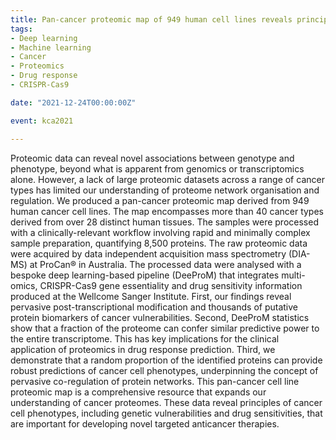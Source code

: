 ```yaml
---
title: Pan-cancer proteomic map of 949 human cell lines reveals principles of cancer vulnerabilities
tags:
- Deep learning
- Machine learning
- Cancer
- Proteomics
- Drug response
- CRISPR-Cas9

date: "2021-12-24T00:00:00Z"

event: kca2021

---
```


Proteomic data can reveal novel associations between genotype and phenotype, beyond what is apparent from genomics or transcriptomics alone. However, a lack of large proteomic datasets across a range of cancer types has limited our understanding of proteome network organisation and regulation. We produced a pan-cancer proteomic map derived from 949 human cancer cell lines. The map encompasses more than 40 cancer types derived from over 28 distinct human tissues. The samples were processed with a clinically-relevant workflow involving rapid and minimally complex sample preparation, quantifying 8,500 proteins. The raw proteomic data were acquired by data independent acquisition mass spectrometry (DIA-MS) at ProCan® in Australia. The processed data were analysed with a bespoke deep learning-based pipeline (DeeProM) that integrates multi-omics, CRISPR-Cas9 gene essentiality and drug sensitivity information produced at the Wellcome Sanger Institute. First, our findings reveal pervasive post-transcriptional modification and thousands of putative protein biomarkers of cancer vulnerabilities. Second, DeeProM statistics show that a fraction of the proteome can confer similar predictive power to the entire transcriptome. This has key implications for the clinical application of proteomics in drug response prediction. Third, we demonstrate that a random proportion of the identified proteins can provide robust predictions of cancer cell phenotypes, underpinning the concept of pervasive co-regulation of protein networks. This pan-cancer cell line proteomic map is a comprehensive resource that expands our understanding of cancer proteomes. These data reveal principles of cancer cell phenotypes, including genetic vulnerabilities and drug sensitivities, that are important for developing novel targeted anticancer therapies.